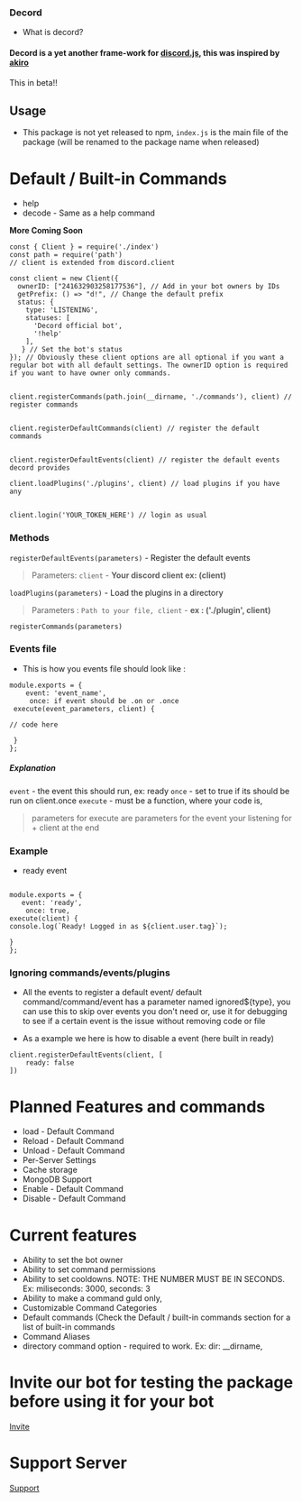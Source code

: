 ### Decord

* What is decord? 

 #### Decord is a yet another frame-work for [discord.js](https://discord.js.org/), this was inspired by [akiro](https://www.npmjs.com/package/discord-akairo)

 This in beta!!

## Usage

* This package is not yet released to npm, `index.js` is the main file of the package (will be renamed to the package name when released)

# Default / Built-in Commands

* help
* decode - Same as a help command

**More Coming Soon**

```
const { Client } = require('./index') 
const path = require('path')
// client is extended from discord.client

const client = new Client({
  ownerID: ["241632903258177536"], // Add in your bot owners by IDs
  getPrefix: () => "d!", // Change the default prefix
  status: {
    type: 'LISTENING',
    statuses: [
      'Decord official bot',
      '!help'
    ],
   } // Set the bot's status
}); // Obviously these client options are all optional if you want a regular bot with all default settings. The ownerID option is required if you want to have owner only commands.


client.registerCommands(path.join(__dirname, './commands'), client) // register commands


client.registerDefaultCommands(client) // register the default commands


client.registerDefaultEvents(client) // register the default events decord provides

client.loadPlugins('./plugins', client) // load plugins if you have any


client.login('YOUR_TOKEN_HERE') // login as usual

```

### Methods 

```registerDefaultEvents(parameters)``` - Register the default events 
 > Parameters: `client` - **Your discord client ex: (client)**

```loadPlugins(parameters)``` - Load the plugins in a directory
> Parameters : `Path to your file, client` - **ex : ('./plugin', client)**


```registerCommands(parameters)``` 






### Events file

* This is how you events file should look like :

```
module.exports = {
    event: 'event_name',
     once: if event should be .on or .once
 execute(event_parameters, client) {

// code here 

 }
};
```


##### Explanation

`event` - the event this should run, ex: ready
`once` - set to true if its should be run on client.once
`execute` - must be a function, where your code is, 
 > parameters for execute are parameters for the event your listening for + client at the end

 ### Example

 * ready event

 ``` 

 module.exports = {
    event: 'ready',
     once: true,
 execute(client) {
console.log(`Ready! Logged in as ${client.user.tag}`);
 
 }
};
```


### Ignoring commands/events/plugins

* All the events to register a default event/ default command/command/event has a parameter named ignored${type}, you can use this to skip over events you don't need or, use it for debugging to see if a certain event is the issue without removing code or file

* As a example we here is how to disable a event (here built in ready)


```
client.registerDefaultEvents(client, [
    ready: false
])
```

# Planned Features and commands

* load - Default Command
* Reload - Default Command
* Unload - Default Command
* Per-Server Settings
* Cache storage
* MongoDB Support
* Enable - Default Command
* Disable - Default Command


# Current features

* Ability to set the bot owner
* Ability to set command permissions
* Ability to set cooldowns. NOTE: THE NUMBER MUST BE IN SECONDS. Ex: miliseconds: 3000, seconds: 3
* Ability to make a command guld only,
* Customizable Command Categories
* Default commands (Check the Default / built-in commands section for a list of built-in commands
* Command Aliases
* directory command option - required to work. Ex: dir: __dirname,



# Invite our bot for testing the package before using it for your bot

[Invite](https://discord.com/oauth2/authorize?client_id=544895245326876672&permissions=8&scope=bot)


# Support Server
[Support](https://discord.gg/mTqMbxFn9r)
